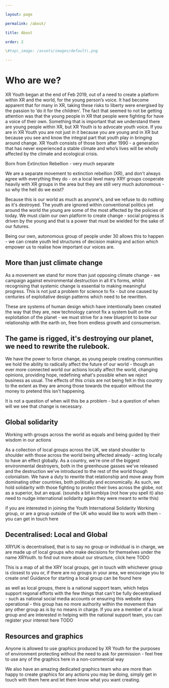 ```yaml
---

layout: page

permalink: /about/

title: About

order: 2

\#top\_image: /assets/images/default\.png

---
```


# Who are we? 

XR Youth began at the end of Feb 2019, out of a need to create a platform within XR and the world, for the young person’s voice\. It had become apparent that for many in XR, taking these risks to liberty were energised by the passion to ‘do it for the children’\. The fact that seemed to not be getting attention was that the young people in XR that people were fighting for have a voice of their own\. Something that is important that we understand there are young people within XR, but XR Youth is to advocate youth voice\. If you are in XR Youth you are not just in it because you are young and in XR but because you see and know the integral part that youth play in bringing around change\. XR Youth consists of those born after 1990 \- a generation that has never experienced a stable climate and who’s lives will be wholly affected by the climate and ecological crisis\.

Born from Extinction Rebellion \- very much separate

We are a separate movement to extinction rebellion \(XR\), and don't always agree with everything they do \- on a local level many XRY groups cooperate heavily with XR groups in the area but they are still very much autonomous \- so why the hell do we exist?

Because this is our world as much as anyone's, and we refuse to do nothing as it's destroyed\. The youth are ignored within conventional politics yet around the world the young are some of the most affected by the policies of today\. We must claim our own platform to create change \- social progress is driven by the young and that is a power that must be wielded for the sake of our futures\.

Being our own, autonomous group of people under 30 allows this to happen \- we can create youth led structures of decision making and action which empower us to realise how important our voices are\.

## More than just climate change

As a movement we stand for more than just opposing climate change \- we campaign against environmental destruction in all it's forms, whilst recognising that systemic change is essential to making meaningful progress\. This is not just a problem for science to fix \- but one caused by centuries of exploitative design patterns which need to be rewritten\.

These are systems of human design which have intentionally been created the way that they are, new technology cannot fix a system built on the exploitation of the planet \- we must strive for a new blueprint to base our relationship with the earth on, free from endless growth and consumerism\.

## The game is rigged, it's destroying our planet, we need to rewrite the rulebook\.

We have the power to force change, as young people creating communities we hold the ability to radically affect the future of our world \- though an ever more connected world our actions locally affect the world, changing opinions, providing hope, redefining what's possible when we reject business as usual\. The effects of this crisis are not being felt in this country to the extent as they are among those towards the equator without the money to pretend this isn't happening\.

It is not a question of when will this be a problem \- but a question of when will we see that change is necessary\.

## Global solidarity

Working with groups across the world as equals and being guided by their wisdom in our actions

As a collection of local groups across the UK, we stand shoulder to shoulder with those across the world being affected already \- acting locally to have an effect globally\. As a country, we're one of the biggest environmental destroyers, both in the greenhouse gasses we've released and the destruction we've introduced to the rest of the world though colonialism\. We have a duty to rewrite that relationship and move away from dominating other countries, both politically and economically\. As such, we hold solidarity with those fighting to protect their lives across the globe, not as a superior, but an equal\. \(sounds a bit kumbiya \(not how you spell it\) also need to nudge international solidarity again they were meant to write this\)

if you are interested in joining the Youth International Solidarity Working group, or are a group outside of the UK who would like to work with them \- you can get in touch here

## Decentralised: Local and Global

XRYUK is decentralised, that is to say no group or individual is in charge, we are made up of local groups who make decisions for themselves under the name XRYouth\. to find out more about our structure, click here TODO

This is a map of all the XRY local groups, get in touch with whichever group is closest to you or, if there are no groups in your area, we encourage you to create one\! Guidance for starting a local group can be found here

as well as local groups, there is a national support team, which helps support regonal efforts with the few things that can't be fully decentralised \- such as national social media accounts or ensuring this website stays operational \- this group has no more authority within the movement than any other group as is by no means in charge\. If you are a member of a local group and are interested in helping with the national support team, you can register your interest here TODO

## Resources and graphics

Anyone is allowed to use graphics produced by XR Youth for the purposes of environment protecting without the need to ask for permission \- feel free to use any of the graphics here in a non\-commercial way

We also have an amazing dedicated graphics team who are more than happy to create graphics for any actions you may be doing, simply get in touch with them here and let them know what you want creating\.

